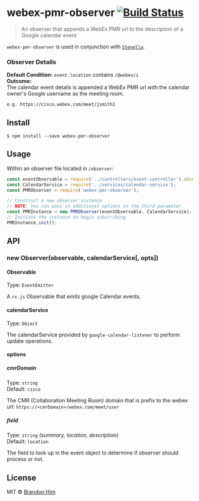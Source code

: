 # webex-pmr-observer [![Build Status](https://travis-ci.org/brh55/webex-pmr-observer.svg?branch=master)](https://travis-ci.org/brh55/webex-pmr-observer)

> An observer that appends a WebEx PMR url to the description of a Google calendar event

 `webex-pmr-observer` is used in conjunction with [`Stenella`](https://github.com/cisco-ie/stenella).

### Observer Details
**Default Condition:** `event.location` contains `/@webex/i` <br>
**Outcome:** <br>
The calendar event details is appended a WebEx PMR url with the calendar owner's Google username as the meeting room.

`e.g. https://cisco.webex.com/meet/jsmith1`

## Install

```
$ npm install --save webex-pmr-observer
```

## Usage
Within an observer file located in `/observer`:

```js
const eventObservable = require('../controllers/event-controller').observable;
const CalendarService = require('../services/calendar-service');
const PMRObserver = require('webex-pmr-observer');

// Construct a new observer instance
// NOTE: You can pass in additional options in the third parameter
const PMRInstance = new PMRObserver(eventObservable, CalendarService);
// Initiate the instance to begin subscribing
PMRInstance.init();
```

## API

### new Observer(observable, calendarService[, opts])

#### Observable

Type: `EventEmitter`

A `rx.js` Observable that emits google Calendar events.


#### calendarService

Type: `Object`

The calendarService provided by `google-calendar-listener` to perform update operations.

#### options

##### cmrDomain
Type: `string`<br>
Default: `cisco`

The CMR (Collaboration Meeting Room) domain that is prefix to the webex url: `https://<cmrDomain>/webex.com/meet/user`

##### field
Type: `string` *(summary, location, description)* <br>
Default: `location`

The field to look up in the event object to determine if observer should process or not. 

## License
MIT © [Brandon Him](https://github.com/cisco-ie/webex-pmr-observer)
